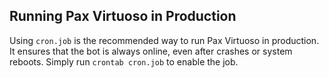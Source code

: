 ## Running Pax Virtuoso in Production

Using `cron.job` is the recommended way to run Pax Virtuoso in production. It ensures that the bot is always online, even after crashes or system reboots.
Simply run `crontab cron.job` to enable the job.
